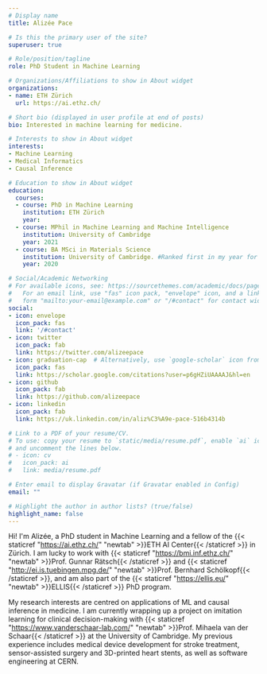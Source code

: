 ```yaml
---
# Display name
title: Alizée Pace

# Is this the primary user of the site?
superuser: true

# Role/position/tagline
role: PhD Student in Machine Learning

# Organizations/Affiliations to show in About widget
organizations:
- name: ETH Zürich
  url: https://ai.ethz.ch/

# Short bio (displayed in user profile at end of posts)
bio: Interested in machine learning for medicine.

# Interests to show in About widget
interests:
- Machine Learning
- Medical Informatics
- Causal Inference

# Education to show in About widget
education:
  courses:
  - course: PhD in Machine Learning
    institution: ETH Zürich
    year:
  - course: MPhil in Machine Learning and Machine Intelligence
    institution: University of Cambridge
    year: 2021
  - course: BA MSci in Materials Science
    institution: University of Cambridge. #Ranked first in my year for both degrees.
    year: 2020

# Social/Academic Networking
# For available icons, see: https://sourcethemes.com/academic/docs/page-builder/#icons
#   For an email link, use "fas" icon pack, "envelope" icon, and a link in the
#   form "mailto:your-email@example.com" or "/#contact" for contact widget.
social:
- icon: envelope
  icon_pack: fas
  link: '/#contact'
- icon: twitter
  icon_pack: fab
  link: https://twitter.com/alizeepace
- icon: graduation-cap  # Alternatively, use `google-scholar` icon from `ai` icon pack
  icon_pack: fas
  link: https://scholar.google.com/citations?user=p6gHZiUAAAAJ&hl=en
- icon: github
  icon_pack: fab
  link: https://github.com/alizeepace
- icon: linkedin
  icon_pack: fab
  link: https://uk.linkedin.com/in/aliz%C3%A9e-pace-516b4314b

# Link to a PDF of your resume/CV.
# To use: copy your resume to `static/media/resume.pdf`, enable `ai` icons in `params.toml`, 
# and uncomment the lines below.
# - icon: cv
#   icon_pack: ai
#   link: media/resume.pdf

# Enter email to display Gravatar (if Gravatar enabled in Config)
email: ""

# Highlight the author in author lists? (true/false)
highlight_name: false
---
```


Hi! I'm Alizée, a PhD student in Machine Learning and a fellow of the {{< staticref "https://ai.ethz.ch/" "newtab" >}}ETH AI Center{{< /staticref >}} in Zürich. I am lucky to work with {{< staticref "https://bmi.inf.ethz.ch/" "newtab" >}}Prof. Gunnar Rätsch{{< /staticref >}} and {{< staticref "http://ei.is.tuebingen.mpg.de/" "newtab" >}}Prof. Bernhard Schölkopf{{< /staticref >}}, and am also part of the {{< staticref "https://ellis.eu/" "newtab" >}}ELLIS{{< /staticref >}} PhD program.

My research interests are centred on applications of ML and causal inference in medicine. I am currently wrapping up a project on imitation learning for clinical decision-making with {{< staticref "https://www.vanderschaar-lab.com/" "newtab" >}}Prof. Mihaela van der Schaar{{< /staticref >}} at the University of Cambridge. My previous experience includes medical device development for stroke treatment, sensor-assisted surgery and 3D-printed heart stents, as well as software engineering at CERN.